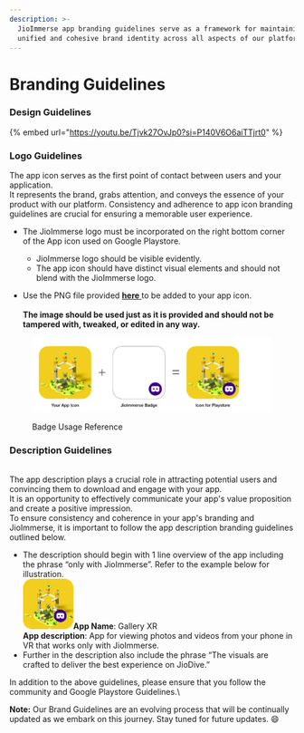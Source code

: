 ```yaml
---
description: >-
  JioImmerse app branding guidelines serve as a framework for maintaining a
  unified and cohesive brand identity across all aspects of our platform.
---
```


# Branding Guidelines

### Design Guidelines

{% embed url="https://youtu.be/Tjvk27OvJp0?si=P140V6O6aiTTjrt0" %}

### Logo Guidelines

The app icon serves as the first point of contact between users and your application.\
It represents the brand, grabs attention, and conveys the essence of your product with our platform. Consistency and adherence to app icon branding guidelines are crucial for ensuring a memorable user experience.

*   The JioImmerse logo must be incorporated on the right bottom corner of the App icon used on Google Playstore.

    * JioImmerse logo should be visible evidently.
    * The app icon should have distinct visual elements and should not blend with the JioImmerse logo.


* Use the PNG file provided [**here** ](https://tinyurl.com/2k6krnmp)to be added to your app icon. \
  \
  **The image should be used just as it is provided and should not be tampered with, tweaked, or edited in any way.**

<figure><img src="../.gitbook/assets/image (58).png" alt=""><figcaption><p>Badge Usage Reference</p></figcaption></figure>



### Description Guidelines

\
The app description plays a crucial role in attracting potential users and convincing them to download and engage with your app. \
It is an opportunity to effectively communicate your app's value proposition and create a positive impression.\
To ensure consistency and coherence in your app's branding and JioImmerse, it is important to follow the app description branding guidelines outlined below.

* The description should begin with 1 line overview of the app including the phrase “only with JioImmerse”. Refer to the example below for illustration.\
  <img src="../.gitbook/assets/image (50).png" alt="" data-size="original">**App Name**: Gallery XR\
  **App description**: App for viewing photos and videos from your phone in VR that works only with JioImmerse.
* Further in the description also include the phrase “The visuals are crafted to deliver the best experience on JioDive.”

In addition to the above guidelines, please ensure that you follow the community and Google Playstore Guidelines.\


**Note:** Our Brand Guidelines are an evolving process that will be continually updated as we embark on this journey. Stay tuned for future updates. :smile:

